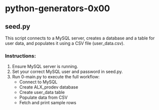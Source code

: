# python-generators-0x00

## seed.py

This script connects to a MySQL server, creates a database and a table for user data, and populates it using a CSV file (user_data.csv).

### Instructions:
1. Ensure MySQL server is running.
2. Set your correct MySQL user and password in seed.py.
3. Run 0-main.py to execute the full workflow:
   - Connect to MySQL
   - Create ALX_prodev database
   - Create user_data table
   - Populate data from CSV
   - Fetch and print sample rows

